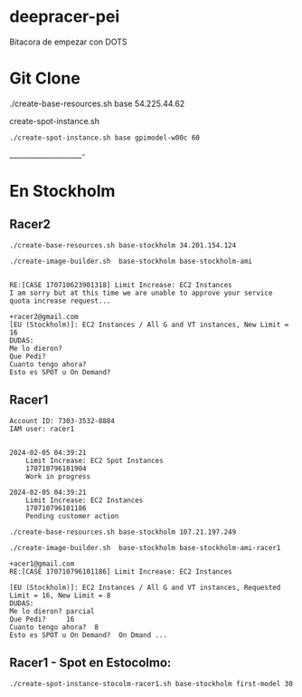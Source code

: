 # deepracer-pei
Bitacora de empezar con DOTS

# Git Clone

./create-base-resources.sh base 54.225.44.62


create-spot-instance.sh


`./create-spot-instance.sh base gpimodel-w00c 60`

____________________-

# En Stockholm

## Racer2
    ./create-base-resources.sh base-stockholm 34.201.154.124

    ./create-image-builder.sh  base-stockholm base-stockholm-ami


    RE:[CASE 170710623901318] Limit Increase: EC2 Instances
    I am sorry but at this time we are unable to approve your service quota increase request...

    +racer2@gmail.com
    [EU (Stockholm)]: EC2 Instances / All G and VT instances, New Limit = 16
    DUDAS:
    Me lo dieron?
    Que Pedi?
    Cuanto tengo ahora?
    Esto es SPOT u On Demand?

## Racer1

    Account ID: 7303-3532-8884
    IAM user: racer1


    2024-02-05 04:39:21	
        Limit Increase: EC2 Spot Instances	
        170710796101904	
        Work in progress

    2024-02-05 04:39:21	
        Limit Increase: EC2 Instances	
        170710796101186	
        Pending customer action

    ./create-base-resources.sh base-stockholm 107.21.197.249

    ./create-image-builder.sh  base-stockholm base-stockholm-ami-racer1

    +acer1@gmail.com
    RE:[CASE 170710796101186] Limit Increase: EC2 Instances

    [EU (Stockholm)]: EC2 Instances / All G and VT instances, Requested Limit = 16, New Limit = 8
    DUDAS:
    Me lo dieron? parcial
    Que Pedi?     16 
    Cuanto tengo ahora?  8
    Esto es SPOT u On Demand?  On Dmand ...


## Racer1 - Spot en Estocolmo:

    ./create-spot-instance-stocolm-racer1.sh base-stockholm first-model 30